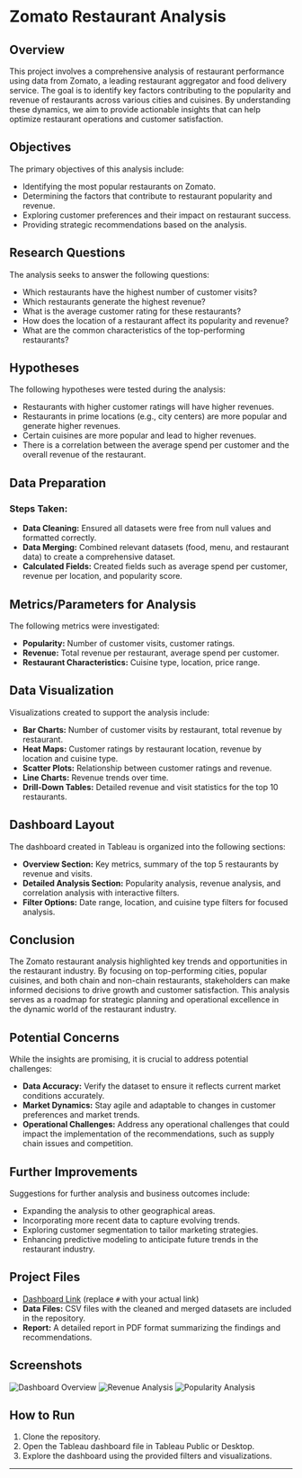 # Zomato Restaurant Analysis

## Overview

This project involves a comprehensive analysis of restaurant performance using data from Zomato, a leading restaurant aggregator and food delivery service. The goal is to identify key factors contributing to the popularity and revenue of restaurants across various cities and cuisines. By understanding these dynamics, we aim to provide actionable insights that can help optimize restaurant operations and customer satisfaction.

## Objectives

The primary objectives of this analysis include:
- Identifying the most popular restaurants on Zomato.
- Determining the factors that contribute to restaurant popularity and revenue.
- Exploring customer preferences and their impact on restaurant success.
- Providing strategic recommendations based on the analysis.

## Research Questions

The analysis seeks to answer the following questions:
- Which restaurants have the highest number of customer visits?
- Which restaurants generate the highest revenue?
- What is the average customer rating for these restaurants?
- How does the location of a restaurant affect its popularity and revenue?
- What are the common characteristics of the top-performing restaurants?

## Hypotheses

The following hypotheses were tested during the analysis:
- Restaurants with higher customer ratings will have higher revenues.
- Restaurants in prime locations (e.g., city centers) are more popular and generate higher revenues.
- Certain cuisines are more popular and lead to higher revenues.
- There is a correlation between the average spend per customer and the overall revenue of the restaurant.

## Data Preparation

### Steps Taken:
- **Data Cleaning:** Ensured all datasets were free from null values and formatted correctly.
- **Data Merging:** Combined relevant datasets (food, menu, and restaurant data) to create a comprehensive dataset.
- **Calculated Fields:** Created fields such as average spend per customer, revenue per location, and popularity score.

## Metrics/Parameters for Analysis

The following metrics were investigated:
- **Popularity:** Number of customer visits, customer ratings.
- **Revenue:** Total revenue per restaurant, average spend per customer.
- **Restaurant Characteristics:** Cuisine type, location, price range.

## Data Visualization

Visualizations created to support the analysis include:
- **Bar Charts:** Number of customer visits by restaurant, total revenue by restaurant.
- **Heat Maps:** Customer ratings by restaurant location, revenue by location and cuisine type.
- **Scatter Plots:** Relationship between customer ratings and revenue.
- **Line Charts:** Revenue trends over time.
- **Drill-Down Tables:** Detailed revenue and visit statistics for the top 10 restaurants.

## Dashboard Layout

The dashboard created in Tableau is organized into the following sections:
- **Overview Section:** Key metrics, summary of the top 5 restaurants by revenue and visits.
- **Detailed Analysis Section:** Popularity analysis, revenue analysis, and correlation analysis with interactive filters.
- **Filter Options:** Date range, location, and cuisine type filters for focused analysis.

## Conclusion

The Zomato restaurant analysis highlighted key trends and opportunities in the restaurant industry. By focusing on top-performing cities, popular cuisines, and both chain and non-chain restaurants, stakeholders can make informed decisions to drive growth and customer satisfaction. This analysis serves as a roadmap for strategic planning and operational excellence in the dynamic world of the restaurant industry.

## Potential Concerns

While the insights are promising, it is crucial to address potential challenges:
- **Data Accuracy:** Verify the dataset to ensure it reflects current market conditions accurately.
- **Market Dynamics:** Stay agile and adaptable to changes in customer preferences and market trends.
- **Operational Challenges:** Address any operational challenges that could impact the implementation of the recommendations, such as supply chain issues and competition.

## Further Improvements

Suggestions for further analysis and business outcomes include:
- Expanding the analysis to other geographical areas.
- Incorporating more recent data to capture evolving trends.
- Exploring customer segmentation to tailor marketing strategies.
- Enhancing predictive modeling to anticipate future trends in the restaurant industry.

## Project Files

- [Dashboard Link](#) (replace `#` with your actual link)
- **Data Files:** CSV files with the cleaned and merged datasets are included in the repository.
- **Report:** A detailed report in PDF format summarizing the findings and recommendations.

## Screenshots

![Dashboard Overview](path_to_image) <!-- Replace with the correct image path -->
![Revenue Analysis](path_to_image) <!-- Replace with the correct image path -->
![Popularity Analysis](path_to_image) <!-- Replace with the correct image path -->

## How to Run

1. Clone the repository.
2. Open the Tableau dashboard file in Tableau Public or Desktop.
3. Explore the dashboard using the provided filters and visualizations.

---



